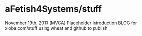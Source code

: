 aFetish4Systems/stuff
===============
November 19th, 2013 (MVCA)
Placeholder Introduction BLOG for xioba.com/stuff
using wheat and github to publish
